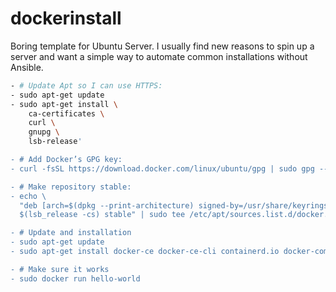 # dockerinstall
Boring template for Ubuntu Server. I usually find new reasons to spin up a server and want a simple way to automate common installations without Ansible.

```bash
- # Update Apt so I can use HTTPS:
- sudo apt-get update
- sudo apt-get install \
    ca-certificates \
    curl \
    gnupg \
    lsb-release'

- # Add Docker’s GPG key:
- curl -fsSL https://download.docker.com/linux/ubuntu/gpg | sudo gpg --dearmor -o /usr/share/keyrings/docker-archive-keyring.gpg

- # Make repository stable:
- echo \
  "deb [arch=$(dpkg --print-architecture) signed-by=/usr/share/keyrings/docker-archive-keyring.gpg] https://download.docker.com/linux/ubuntu \
  $(lsb_release -cs) stable" | sudo tee /etc/apt/sources.list.d/docker.list > /dev/null

- # Update and installation
- sudo apt-get update
- sudo apt-get install docker-ce docker-ce-cli containerd.io docker-compose

- # Make sure it works
- sudo docker run hello-world
